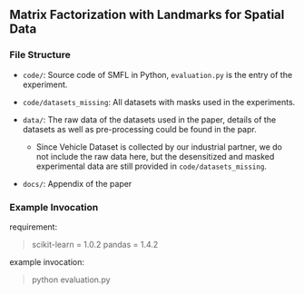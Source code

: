 ## Matrix Factorization with Landmarks for Spatial Data

### File Structure
+ `code/`: Source code of SMFL in Python, `evaluation.py` is the entry of the experiment.
+ `code/datasets_missing`: All datasets with masks used in the experiments.
+ `data/`: The raw data of the datasets used in the paper, details of the datasets as well as pre-processing could be found in the papr. 
  + Since Vehicle Dataset is collected by our industrial partner, we do not include the raw data here, but the desensitized and masked experimental data are still provided in `code/datasets_missing`.

+ `docs/`: Appendix of the paper


### Example Invocation
requirement:
> scikit-learn = 1.0.2
> pandas = 1.4.2

example invocation:
> python evaluation.py





